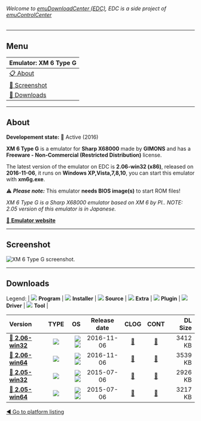 ###### Welcome to [emuDownloadCenter (EDC)](https://github.com/PhoenixInteractiveNL/emuDownloadCenter/wiki/), EDC is a side project of [emuControlCenter](https://github.com/PhoenixInteractiveNL/emuControlCenter/wiki/)
***
## Menu
| **Emulator: XM 6 Type G** |
|:---------|
| [:clipboard: About](#about) |
| [:sunrise: Screenshot](#screenshot) |
| [:floppy_disk: Downloads](#downloads) |
***
## About
**Developement state:** :large_blue_circle: Active (2016)

**XM 6 Type G** is a emulator for **Sharp X68000** made by **GIMONS** and has a **Freeware - Non-Commercial (Restricted Distribution)** license.

The latest version of the emulator on EDC is **2.06-win32 (x86)**, released on **2016-11-06**, it runs on **Windows XP,Vista,7,8,10**, you can start this emulator with **xm6g.exe**.

:warning: _**Please note:**_ This emulator **needs BIOS image(s)** to start ROM files!

_XM 6 Type G is a Sharp X68000 emulator based on XM 6 by PI.. NOTE: 2.05 version of this emulator is in Japanese._

[:link: **Emulator website**](http://www.ipc-tokai.or.jp/~ytanaka/)
***
## Screenshot
![](https://raw.githubusercontent.com/PhoenixInteractiveNL/emuDownloadCenter/master/hooks/xm6/emulator_screen_01.jpg "XM 6 Type G screenshot.")
***
## Downloads
Legend: | 
![](https://raw.githubusercontent.com/wiki/PhoenixInteractiveNL/emuDownloadCenter/images_misc/icon_program_24.png) **Program** | 
![](https://raw.githubusercontent.com/wiki/PhoenixInteractiveNL/emuDownloadCenter/images_misc/icon_installer_24.png) **Installer** | 
![](https://raw.githubusercontent.com/wiki/PhoenixInteractiveNL/emuDownloadCenter/images_misc/icon_source_code_24.png) **Source** | 
![](https://raw.githubusercontent.com/wiki/PhoenixInteractiveNL/emuDownloadCenter/images_misc/icon_extra_24.png) **Extra** | 
![](https://raw.githubusercontent.com/wiki/PhoenixInteractiveNL/emuDownloadCenter/images_misc/icon_plugin_24.png) **Plugin** | 
![](https://raw.githubusercontent.com/wiki/PhoenixInteractiveNL/emuDownloadCenter/images_misc/icon_driver_24.png) **Driver** | 
![](https://raw.githubusercontent.com/wiki/PhoenixInteractiveNL/emuDownloadCenter/images_misc/icon_tool_24.png) **Tool** | 
 
| Version | TYPE | OS | Release date | CLOG | CONT | DL Size |
|:--------|:----:|---:|:------------:|:----:|:----:|--------:|
| [:floppy_disk: **2.06-win32**](https://github.com/PhoenixInteractiveNL/edc-repo0005/raw/master/xm6/2.06-win32.7z) | ![](https://raw.githubusercontent.com/wiki/PhoenixInteractiveNL/emuDownloadCenter/images_misc/icon_program_24.png) | ![](https://raw.githubusercontent.com/wiki/PhoenixInteractiveNL/emuDownloadCenter/images_misc/logo_windows_24.png)![](https://raw.githubusercontent.com/wiki/PhoenixInteractiveNL/emuDownloadCenter/images_misc/icon_32-bit_24.png) | 2016-11-06 | [:page_facing_up:](https://github.com/PhoenixInteractiveNL/edc-repo0005/blob/master/xm6/2.06-win32_changelog.txt) | [:mag_right:](https://github.com/PhoenixInteractiveNL/edc-repo0005/blob/master/xm6/2.06-win32_contents.txt) | 3412 KB |
| [:floppy_disk: **2.06-win64**](https://github.com/PhoenixInteractiveNL/edc-repo0005/raw/master/xm6/2.06-win64.7z) | ![](https://raw.githubusercontent.com/wiki/PhoenixInteractiveNL/emuDownloadCenter/images_misc/icon_program_24.png) | ![](https://raw.githubusercontent.com/wiki/PhoenixInteractiveNL/emuDownloadCenter/images_misc/logo_windows_24.png)![](https://raw.githubusercontent.com/wiki/PhoenixInteractiveNL/emuDownloadCenter/images_misc/icon_64-bit_24.png) | 2016-11-06 | [:page_facing_up:](https://github.com/PhoenixInteractiveNL/edc-repo0005/blob/master/xm6/2.06-win64_changelog.txt) | [:mag_right:](https://github.com/PhoenixInteractiveNL/edc-repo0005/blob/master/xm6/2.06-win64_contents.txt) | 3539 KB |
| [:floppy_disk: **2.05-win32**](https://github.com/PhoenixInteractiveNL/edc-repo0005/raw/master/xm6/2.05-win32.7z) | ![](https://raw.githubusercontent.com/wiki/PhoenixInteractiveNL/emuDownloadCenter/images_misc/icon_program_24.png) | ![](https://raw.githubusercontent.com/wiki/PhoenixInteractiveNL/emuDownloadCenter/images_misc/logo_windows_24.png)![](https://raw.githubusercontent.com/wiki/PhoenixInteractiveNL/emuDownloadCenter/images_misc/icon_32-bit_24.png) | 2015-07-06 | [:page_facing_up:](https://github.com/PhoenixInteractiveNL/edc-repo0005/blob/master/xm6/2.05-win32_changelog.txt) | [:mag_right:](https://github.com/PhoenixInteractiveNL/edc-repo0005/blob/master/xm6/2.05-win32_contents.txt) | 2926 KB |
| [:floppy_disk: **2.05-win64**](https://github.com/PhoenixInteractiveNL/edc-repo0005/raw/master/xm6/2.05-win64.7z) | ![](https://raw.githubusercontent.com/wiki/PhoenixInteractiveNL/emuDownloadCenter/images_misc/icon_program_24.png) | ![](https://raw.githubusercontent.com/wiki/PhoenixInteractiveNL/emuDownloadCenter/images_misc/logo_windows_24.png)![](https://raw.githubusercontent.com/wiki/PhoenixInteractiveNL/emuDownloadCenter/images_misc/icon_64-bit_24.png) | 2015-07-06 | [:page_facing_up:](https://github.com/PhoenixInteractiveNL/edc-repo0005/blob/master/xm6/2.05-win64_changelog.txt) | [:mag_right:](https://github.com/PhoenixInteractiveNL/edc-repo0005/blob/master/xm6/2.05-win64_contents.txt) | 3217 KB |

[:arrow_backward: Go to platform listing](https://github.com/PhoenixInteractiveNL/emuDownloadCenter/wiki/EDC-Platform-List)
